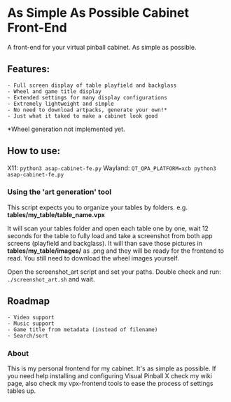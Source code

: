 # As Simple As Possible Cabinet Front-End

A front-end for your virtual pinball cabinet. As simple as possible.

## Features:
    - Full screen display of table playfield and backglass
    - Wheel and game title display
    - Extended settings for many display configurations
    - Extremely lightweight and simple
    - No need to download artpacks, generate your own!*
    - Just what it taked to make a cabinet look good

*Wheel generation not implemented yet.

## How to use:

X11: `python3 asap-cabinet-fe.py`
Wayland: `QT_QPA_PLATFORM=xcb python3 asap-cabinet-fe.py`

### Using the 'art generation' tool

This script expects you to organize your tables by folders.
e.g. **tables/my_table/table_name.vpx**

It will scan your tables folder and open each table one by one, wait 12 seconds for the table to fully load and take a screenshot from both app screens (playfield and backglass).
It will than save those pictures in **tables/my_table/images/** as .png and they will be ready for the frontend to read. You still need to download the wheel images yourself.

Open the screenshot_art script and set your paths.
Double check and run: `./screenshot_art.sh` and wait.

## Roadmap
    - Video support
    - Music support
    - Game title from metadata (instead of filename)
    - Search/sort

### About

This is my personal frontend for my cabinet. It's as simple as possible. If you need help installing and configuring Visual Pinball X check my wiki page, also check my vpx-frontend tools to ease the process of settings tables up.